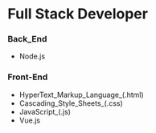 # Full Stack Developer
### Back_End
- Node.js
### Front-End
- HyperText_Markup_Language_(.html)
- Cascading_Style_Sheets_(.css)
- JavaScript_(.js)
- Vue.js

